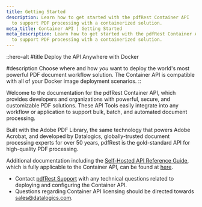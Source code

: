 ```yaml
---
title: Getting Started
description: Learn how to get started with the pdfRest Container API
  to support PDF processing with a containerized solution.
meta_title: Container API | Getting Started
meta_description: Learn how to get started with the pdfRest Container API
  to support PDF processing with a containerized solution.
---
```


::hero-alt
#title
Deploy the API Anywhere with Docker

#description
Choose where and how *you* want to deploy the world's most powerful PDF document workflow solution. The Container API is compatible with all of your Docker image deployment scenarios.
::

Welcome to the documentation for the pdfRest Container API, which provides developers and organizations with powerful, secure, and customizable PDF solutions. These API Tools easily integrate into any workflow or application to support bulk, batch, and automated document processing.

Built with the Adobe PDF Library, the same technology that powers Adobe Acrobat, and developed by Datalogics, globally-trusted document processing experts for over 50 years, pdfRest is the gold-standard API for high-quality PDF processing.

Additional documentation including the [Self-Hosted API Reference Guide](https://pdfrest.com/pdf-toolkit-self-hosted-reference), which is fully applicable to the Container API, can be found at [here](https://docs.pdfrest.com/pdf-toolkit-self-hosted-reference/).

- Contact [pdfRest Support](https://pdfrest.com/support/) with any technical questions related to deploying and configuring the Container API.
- Questions regarding Container API licensing should be directed towards <sales@datalogics.com>.
